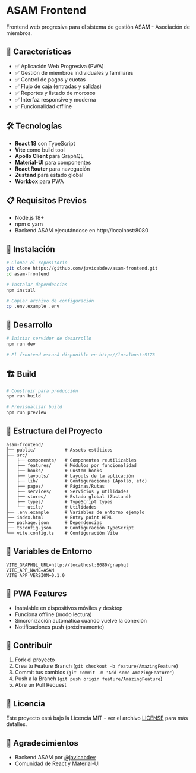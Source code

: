 # ASAM Frontend

Frontend web progresiva para el sistema de gestión ASAM - Asociación de miembros.

## 🚀 Características

- ✅ Aplicación Web Progresiva (PWA)
- ✅ Gestión de miembros individuales y familiares
- ✅ Control de pagos y cuotas
- ✅ Flujo de caja (entradas y salidas)
- ✅ Reportes y listado de morosos
- ✅ Interfaz responsive y moderna
- ✅ Funcionalidad offline

## 🛠️ Tecnologías

- **React 18** con TypeScript
- **Vite** como build tool
- **Apollo Client** para GraphQL
- **Material-UI** para componentes
- **React Router** para navegación
- **Zustand** para estado global
- **Workbox** para PWA

## 📋 Requisitos Previos

- Node.js 18+
- npm o yarn
- Backend ASAM ejecutándose en http://localhost:8080

## 🔧 Instalación

```bash
# Clonar el repositorio
git clone https://github.com/javicabdev/asam-frontend.git
cd asam-frontend

# Instalar dependencias
npm install

# Copiar archivo de configuración
cp .env.example .env
```

## 🚀 Desarrollo

```bash
# Iniciar servidor de desarrollo
npm run dev

# El frontend estará disponible en http://localhost:5173
```

## 🏗️ Build

```bash
# Construir para producción
npm run build

# Previsualizar build
npm run preview
```

## 📁 Estructura del Proyecto

```
asam-frontend/
├── public/           # Assets estáticos
├── src/
│   ├── components/   # Componentes reutilizables
│   ├── features/     # Módulos por funcionalidad
│   ├── hooks/        # Custom hooks
│   ├── layouts/      # Layouts de la aplicación
│   ├── lib/          # Configuraciones (Apollo, etc)
│   ├── pages/        # Páginas/Rutas
│   ├── services/     # Servicios y utilidades
│   ├── stores/       # Estado global (Zustand)
│   ├── types/        # TypeScript types
│   └── utils/        # Utilidades
├── .env.example      # Variables de entorno ejemplo
├── index.html        # Entry point HTML
├── package.json      # Dependencias
├── tsconfig.json     # Configuración TypeScript
└── vite.config.ts    # Configuración Vite
```

## 🔐 Variables de Entorno

```env
VITE_GRAPHQL_URL=http://localhost:8080/graphql
VITE_APP_NAME=ASAM
VITE_APP_VERSION=0.1.0
```

## 📱 PWA Features

- Instalable en dispositivos móviles y desktop
- Funciona offline (modo lectura)
- Sincronización automática cuando vuelve la conexión
- Notificaciones push (próximamente)

## 🤝 Contribuir

1. Fork el proyecto
2. Crea tu Feature Branch (`git checkout -b feature/AmazingFeature`)
3. Commit tus cambios (`git commit -m 'Add some AmazingFeature'`)
4. Push a la Branch (`git push origin feature/AmazingFeature`)
5. Abre un Pull Request

## 📄 Licencia

Este proyecto está bajo la Licencia MIT - ver el archivo [LICENSE](LICENSE) para más detalles.

## 🙏 Agradecimientos

- Backend ASAM por [@javicabdev](https://github.com/javicabdev)
- Comunidad de React y Material-UI
